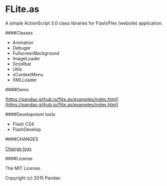 # FLite.as

A simple ActionScript 3.0 class libraries for Flash/Flex (website) application.

####Classes

- Animation
- Debuger
- FullscreenBackground
- ImageLoader
- Scrollbar
- Utils
- xContextMenu
- XMLLoader

####Demo

[https://pandao.github.io/flite.as/examples/index.html](https://pandao.github.io/flite.as/examples/index.html)

####Development tools

- Flash CS4
- FlashDevelop

####CHANGES

[Change logs](https://github.com/pandao/flite.as/blob/master/CHANGE.md)

####License

The MIT License.

Copyright (c) 2015 Pandao